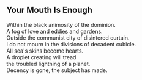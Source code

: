 Your Mouth Is Enough
--------------------
Within the black animosity of the dominion.  
A fog of love and eddies and gardens.  
Outside the communist city of disintered curtain.  
I do not mourn in the divisions of decadent cubicle.  
All sea's skins become hearts.  
A droplet creating will tread  
the troubled lightning of a planet.  
Decency is gone, the subject has made.  
